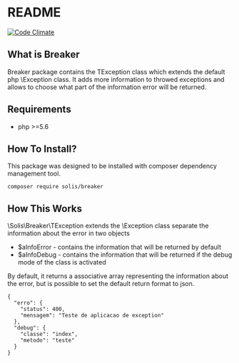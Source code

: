 # README
[![Code Climate](https://codeclimate.com/github/realfabecker/breaker/badges/gpa.svg)](https://codeclimate.com/github/realfabecker/breaker)

## What is Breaker
Breaker package contains the TException class which extends the default php \Exception class. It adds more information to throwed exceptions and allows to choose what part of the information error will be returned.

## Requirements
* php >=5.6

## How To Install?
This package was designed to be installed with composer dependency management tool.
```
composer require solis/breaker
``` 

## How This Works
\Solis\Breaker\TException extends the \Exception class separate the information about the error in two objects
* $aInfoError - contains the information that will be returned by default
* $aInfoDebug - contains the information that will be returned if the debug mode of the class is activated

By default, it returns a associative array representing the information about the error, but is possible to set the
default return format to json.

```
{
  "erro": {
    "status": 400,
    "mensagem": "Teste de aplicacao de exception"
  },
  "debug": {
    "classe": "index",
    "metodo": "teste"
  }
}
```
